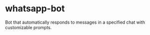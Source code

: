 # whatsapp-bot
Bot that automatically responds to messages in a specified chat with customizable prompts.
